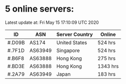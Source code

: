 # 5 online servers:

Latest update at: Fri May 15 17:10:09 UTC 2020

| ID | ASN | Server Country | Online |
| -- | --- | -------------- | ------ |
| #.D09B | AS174 | United States | 524 hrs |
| #.7F1D | AS63949 | Singapore | 524 hrs |
| #.B6F8 | AS63888 | Hong Kong | 275 hrs |
| #.BD3E | AS63888 | Hong Kong | 1343 hrs |
| #.2A79 | AS63949 | Japan | 183 hrs |

